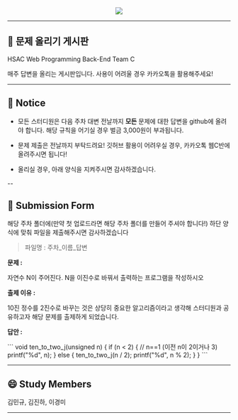 <div align="center">
<img src="../readme.img/img.hsac.webc.png">
</div>

---

## **💌 문제 올리기 게시판**
HSAC Web Programming Back-End Team C

매주 답변을 올리는 게시판입니다. 사용이 어려울 경우 카카오톡을 활용해주세요!

---
 ## 📢 Notice
- 모든 스터디원은 다음 주차 대변 전날까지 **모든** 문제에 대한 답변을 github에 올려야 합니다. 해당 규칙을 어기실 경우 벌금 3,000원이 부과됩니다.


- 문제 제출은 전날까지 부탁드려요! 깃허브 활용이 어려우실 경우, 카카오톡 웹C반에 올려주시면 됩니다!


- 올리실 경우, 아래 양식을 지켜주시면 감사하겠습니다.

--

## 📖 Submission Form
<p> 해당 주차 폴더에(만약 첫 업로드라면 해당 주차 폴더를 만들어 주셔야 합니다!) 하단 양식에 맞춰 파일을 제출해주시면 감사하겠습니다 </p>

> 파일명 : 주차_이름_답변
<p><b>문제 :</b></p>
<p>자연수 N이 주어진다. N을 이진수로 바꿔서 출력하는 프로그램을 작성하시오 </p>
<p><b>출제 이유 :</b></p>
<p>10진 정수를 2진수로 바꾸는 것은 상당히 중요한 알고리즘이라고 생각해 스터디원과 공유하고자 해당 문제를 출제하게 되었습니다.</p>
<p><b>답안 : </b></p>
```
void ten_to_two_j(unsigned n) {
    if (n < 2) { // n==1 (이전 n이 2이거나 3)
        printf("%d", n);
    }
    else {
        ten_to_two_j(n / 2);
        printf("%d", n % 2);
    }
}
```

---

## 😄 Study Members

김민규, 김진하, 이경미

---